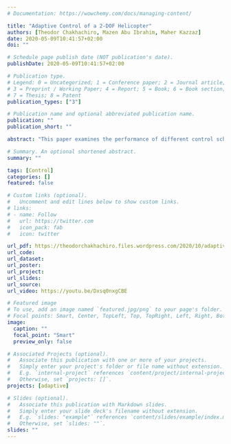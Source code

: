 ```yaml
---
# Documentation: https://wowchemy.com/docs/managing-content/

title: "Adaptive Control of a 2-DOF Helicopter"
authors: [Theodor Chakhachiro, Mazen Abu Ibrahim, Maher Kazzaz]
date: 2020-05-09T10:41:57+02:00
doi: ""

# Schedule page publish date (NOT publication's date).
publishDate: 2020-05-09T10:41:57+02:00

# Publication type.
# Legend: 0 = Uncategorized; 1 = Conference paper; 2 = Journal article;
# 3 = Preprint / Working Paper; 4 = Report; 5 = Book; 6 = Book section;
# 7 = Thesis; 8 = Patent
publication_types: ["3"]

# Publication name and optional abbreviated publication name.
publication: ""
publication_short: ""

abstract: "This paper examines the performance of different control schemes on the 2-DOF Quanser AERO helicopter. We present several control schemes for the single input single output (SISO) system and we analyze the performance of the model reference adaptive control on the coupled multiple input multiple output system (MIMO). We show that for the SISO system, the indirect self-tuning regulator (ISTR) and the MRAC output feedback show a very good performance. Addtionally, the MIMO MRAC controller presents very good model following and good disturbance rejection."

# Summary. An optional shortened abstract.
summary: ""

tags: [Control]
categories: []
featured: false

# Custom links (optional).
#   Uncomment and edit lines below to show custom links.
# links:
# - name: Follow
#   url: https://twitter.com
#   icon_pack: fab
#   icon: twitter

url_pdf: https://theodorchakhachiro.files.wordpress.com/2020/10/adaptive_control_project.pdf
url_code:
url_dataset:
url_poster:
url_project:
url_slides:
url_source:
url_video: https://youtu.be/Dxsq0nxgCBE

# Featured image
# To use, add an image named `featured.jpg/png` to your page's folder. 
# Focal points: Smart, Center, TopLeft, Top, TopRight, Left, Right, BottomLeft, Bottom, BottomRight.
image:
  caption: ""
  focal_point: "Smart"
  preview_only: false

# Associated Projects (optional).
#   Associate this publication with one or more of your projects.
#   Simply enter your project's folder or file name without extension.
#   E.g. `internal-project` references `content/project/internal-project/index.md`.
#   Otherwise, set `projects: []`.
projects: [adaptive]

# Slides (optional).
#   Associate this publication with Markdown slides.
#   Simply enter your slide deck's filename without extension.
#   E.g. `slides: "example"` references `content/slides/example/index.md`.
#   Otherwise, set `slides: ""`.
slides: ""
---
```

